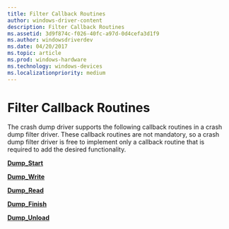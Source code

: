 ```yaml
---
title: Filter Callback Routines
author: windows-driver-content
description: Filter Callback Routines
ms.assetid: 3d9f874c-f026-40fc-a97d-0d4cefa3d1f9
ms.author: windowsdriverdev
ms.date: 04/20/2017
ms.topic: article
ms.prod: windows-hardware
ms.technology: windows-devices
ms.localizationpriority: medium
---
```


# Filter Callback Routines


The crash dump driver supports the following callback routines in a crash dump filter driver. These callback routines are not mandatory, so a crash dump filter driver is free to implement only a callback routine that is required to add the desired functionality.

[**Dump\_Start**](https://msdn.microsoft.com/library/windows/hardware/ff552767)

[**Dump\_Write**](https://msdn.microsoft.com/library/windows/hardware/ff553709)

[**Dump\_Read**](https://msdn.microsoft.com/library/windows/hardware/hh439713)

[**Dump\_Finish**](https://msdn.microsoft.com/library/windows/hardware/ff552764)

[**Dump\_Unload**](https://msdn.microsoft.com/library/windows/hardware/ff552773)

 

 




